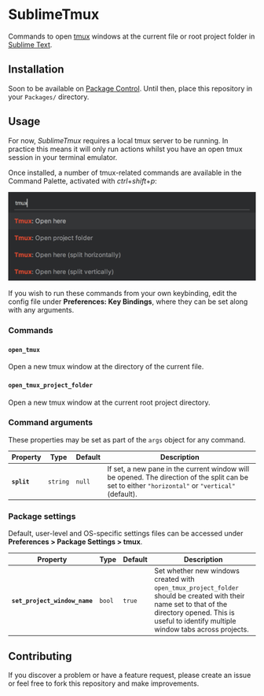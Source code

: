 # SublimeTmux

Commands to open [tmux](https://github.com/tmux/tmux#readme) windows at the current file or root project folder in [Sublime Text](https://www.sublimetext.com/).

## Installation

Soon to be available on [Package Control](https://packagecontrol.io/). Until then, place this repository in your `Packages/` directory.

## Usage

For now, *SublimeTmux* requires a local tmux server to be running. In practice this means it will only run actions whilst you have an open tmux session in your terminal emulator.

Once installed, a number of tmux-related commands are available in the Command Palette, activated with *ctrl*+*shift*+*p*:

<img src="./screenshots/command-palette.png" width="555" alt="tmux commands in the Command Palette">

If you wish to run these commands from your own keybinding, edit the config file under **Preferences: Key Bindings**, where they can be set along with any arguments.

### Commands

#### `open_tmux`

Open a new tmux window at the directory of the current file.

#### `open_tmux_project_folder`

Open a new tmux window at the current root project directory.

### Command arguments

These properties may be set as part of the `args` object for any command.

| Property | Type | Default | Description |
| --- | --- | --- | --- |
| **`split`** | `string`  | `null` | If set, a new pane in the current window will be opened. The direction of the split can be set to either `"horizontal"` or `"vertical"` (default). |

### Package settings

Default, user-level and OS-specific settings files can be accessed under **Preferences > Package Settings > tmux**.

| Property | Type | Default | Description |
| --- | --- | --- | --- |
| **`set_project_window_name`** | `bool`  | `true` | Set whether new windows created with `open_tmux_project_folder` should be created with their name set to that of the directory opened. This is useful to identify multiple window tabs across projects. |

## Contributing

If you discover a problem or have a feature request, please create an issue or feel free to fork this repository and make improvements.
